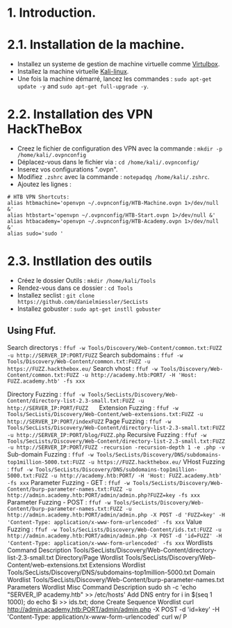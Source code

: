 # 1. Introduction.

# 2.1. Installation de la machine.
- Installez un systeme de gestion de machine virtuelle comme [Virtulbox](https://www.virtualbox.org/wiki/Downloads).
- Installez la machine virtuelle [Kali-linux](https://www.kali.org/get-kali/#kali-virtual-machines).
- Une fois la machine démarré, lancez les commandes : `sudo apt-get update -y` and `sudo apt-get full-upgrade -y`.

# 2.2. Installation des VPN HackTheBox

- Creez le fichier de configuration des VPN avec la commande : `mkdir -p /home/kali/.ovpnconfig`
- Déplacez-vous dans le fichier via : `cd /home/kali/.ovpnconfig/`
- Inserez vos configurations ".ovpn".
- Modifiez `.zshrc` avec la commande : `notepadqq /home/kali/.zshrc`.
- Ajoutez les lignes : 
```
# HTB VPN Shortcuts:
alias htbmachine='openvpn ~/.ovpnconfig/HTB-Machine.ovpn 1>/dev/null &'
alias htbstart='openvpn ~/.ovpnconfig/HTB-Start.ovpn 1>/dev/null &'
alias htbacademy='openvpn ~/.ovpnconfig/HTB-Academy.ovpn 1>/dev/null &'
alias sudo='sudo '
```

# 2.3. Instllation des outils
- Créez le dossier Outils : `mkdir /home/kali/Tools`
- Rendez-vous dans ce dossier : `cd Tools`
- Installez seclist : `git clone https://github.com/danielmiessler/SecLists`
- Installez gobuster : `sudo apt-get instll gobuster`


## Using Ffuf.
Search directorys : `ffuf -w Tools/Discovery/Web-Content/common.txt:FUZZ -u http://SERVER_IP:PORT/FUZZ`
Search subdomains : `ffuf -w Tools/Discovery/Web-Content/common.txt:FUZZ -u https://FUZZ.hackthebox.eu/`
Search vhost : `ffuf -w Tools/Discovery/Web-Content/common.txt:FUZZ -u http://academy.htb:PORT/ -H 'Host: FUZZ.academy.htb' -fs xxx`



Directory Fuzzing : `ffuf -w Tools/SecLists/Discovery/Web-Content/directory-list-2.3-small.txt:FUZZ -u http://SERVER_IP:PORT/FUZZ	`
Extension Fuzzing : `ffuf -w Tools/SecLists/Discovery/Web-Content/web-extensions.txt:FUZZ -u http://SERVER_IP:PORT/indexFUZZ`
Page Fuzzing : `ffuf -w Tools/SecLists/Discovery/Web-Content/directory-list-2.3-small.txt:FUZZ -u http://SERVER_IP:PORT/blog/FUZZ.php`
Recursive Fuzzing : `ffuf -w Tools/SecLists/Discovery/Web-Content/directory-list-2.3-small.txt:FUZZ -u http://SERVER_IP:PORT/FUZZ -recursion -recursion-depth 1 -e .php -v`
Sub-domain Fuzzing : `ffuf -w Tools/SecLists/Discovery/DNS/subdomains-top1million-5000.txt:FUZZ -u https://FUZZ.hackthebox.eu/`
VHost Fuzzing : `ffuf -w Tools/SecLists/Discovery/DNS/subdomains-top1million-5000.txt:FUZZ -u http://academy.htb:PORT/ -H 'Host: FUZZ.academy.htb' -fs xxx`
Parameter Fuzzing - GET : `ffuf -w Tools/SecLists/Discovery/Web-Content/burp-parameter-names.txt:FUZZ -u http://admin.academy.htb:PORT/admin/admin.php?FUZZ=key -fs xxx`
Parameter Fuzzing - POST : `ffuf -w Tools/SecLists/Discovery/Web-Content/burp-parameter-names.txt:FUZZ -u http://admin.academy.htb:PORT/admin/admin.php -X POST -d 'FUZZ=key' -H 'Content-Type: application/x-www-form-urlencoded' -fs xxx`
Value Fuzzing : `ffuf -w Tools/SecLists/Discovery/Web-Content/ids.txt:FUZZ -u http://admin.academy.htb:PORT/admin/admin.php -X POST -d 'id=FUZZ' -H 'Content-Type: application/x-www-form-urlencoded' -fs xxx`
Wordlists
Command	Description
Tools/SecLists/Discovery/Web-Content/directory-list-2.3-small.txt	Directory/Page Wordlist
Tools/SecLists/Discovery/Web-Content/web-extensions.txt	Extensions Wordlist
Tools/SecLists/Discovery/DNS/subdomains-top1million-5000.txt	Domain Wordlist
Tools/SecLists/Discovery/Web-Content/burp-parameter-names.txt	Parameters Wordlist
Misc
Command	Description
sudo sh -c 'echo "SERVER_IP academy.htb" >> /etc/hosts'	Add DNS entry
for i in $(seq 1 1000); do echo $i >> ids.txt; done	Create Sequence Wordlist
curl http://admin.academy.htb:PORT/admin/admin.php -X POST -d 'id=key' -H 'Content-Type: application/x-www-form-urlencoded'	curl w/ P
